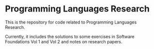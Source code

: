 # Programming Languages Research

This is the repository for code related to Programming Languages Research.

Currently, it includes the solutions to some exercises in Software Foundations Vol 1 and Vol 2 and notes on research papers.
